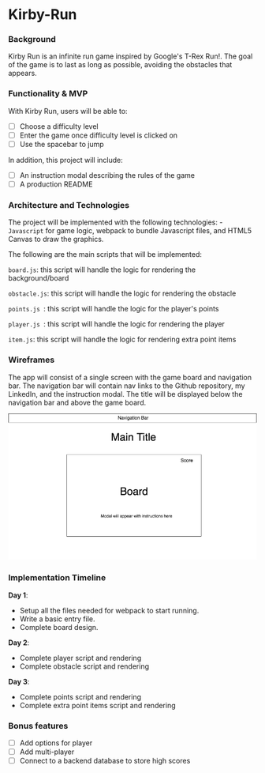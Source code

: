 # Kirby-Run

### Background

Kirby Run is an infinite run game inspired by Google's T-Rex Run!. The goal of the game is to last as long as possible, avoiding the obstacles that appears.

### Functionality & MVP 

With Kirby Run, users will be able to:

- [ ] Choose a difficulty level
- [ ] Enter the game once difficulty level is clicked on
- [ ] Use the spacebar to jump

In addition, this project will include:

- [ ] An instruction modal describing the rules of the game
- [ ] A production README

### Architecture and Technologies

The project will be implemented with the following technologies:
-`Javascript` for game logic, webpack to bundle Javascript files, and HTML5 Canvas to draw the graphics.

The following are the main scripts that will be implemented:

`board.js`: this script will handle the logic for rendering the background/board

`obstacle.js`: this script will handle the logic for rendering the obstacle

`points.js `: this script will handle the logic for the player's points

`player.js `: this script will handle the logic for rendering the player

`item.js`: this script will handle the logic for rendering extra point items

### Wireframes

The app will consist of a single screen with the game board and navigation bar. The navigation bar will contain nav links to the Github repository, my LinkedIn, and the instruction modal. The title will be displayed below the navigation bar and above the game board.

![WireframeImage](images/wireframe.png)

### Implementation Timeline

**Day 1**: 
- Setup all the files needed for webpack to start running.
- Write a basic entry file.
- Complete board design.

**Day 2**: 
- Complete player script and rendering
- Complete obstacle script and rendering

**Day 3**: 
- Complete points script and rendering
- Complete extra point items script and rendering

### Bonus features
- [ ] Add options for player
- [ ] Add multi-player
- [ ] Connect to a backend database to store high scores
